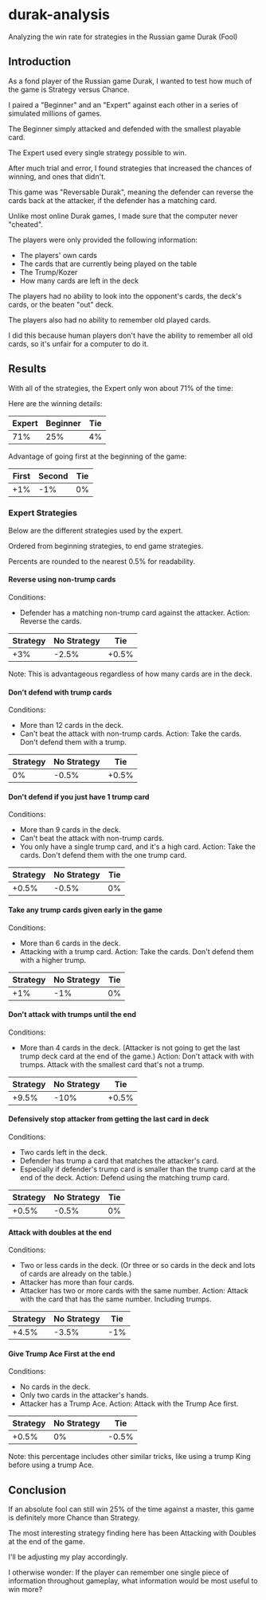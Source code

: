 # durak-analysis
Analyzing the win rate for strategies in the Russian game Durak (Fool)

## Introduction

As a fond player of the Russian game Durak, I wanted to test how much of the game is Strategy versus Chance.

I paired a "Beginner" and an "Expert" against each other in a series of simulated millions of games.

The Beginner simply attacked and defended with the smallest playable card.

The Expert used every single strategy possible to win.

After much trial and error, I found strategies that increased the chances of winning, and ones that didn't.

This game was "Reversable Durak", meaning the defender can reverse the cards back at the attacker, if the defender has a matching card.

Unlike most online Durak games, I made sure that the computer never "cheated".

The players were only provided the following information:

* The players' own cards
* The cards that are currently being played on the table
* The Trump/Kozer
* How many cards are left in the deck

The players had no ability to look into the opponent's cards, the deck's cards, or the beaten "out" deck.

The players also had no ability to remember old played cards.

I did this because human players don't have the ability to remember all old cards, so it's unfair for a computer to do it.

## Results
With all of the strategies, the Expert only won about 71% of the time:

Here are the winning details:

| Expert | Beginner | Tie |
| --- | --- | --- |
| 71% | 25% | 4% |

Advantage of going first at the beginning of the game:

| First | Second | Tie |
| --- | --- | --- |
| +1% | -1% | 0% |

### Expert Strategies

Below are the different strategies used by the expert.

Ordered from beginning strategies, to end game strategies.

Percents are rounded to the nearest 0.5% for readability.

#### Reverse using non-trump cards

Conditions:
* Defender has a matching non-trump card against the attacker.
Action: Reverse the cards.

| Strategy | No Strategy | Tie |
| --- | --- | --- |
| +3% | -2.5% | +0.5% |

Note: This is advantageous regardless of how many cards are in the deck.

#### Don't defend with trump cards

Conditions:
* More than 12 cards in the deck.
* Can't beat the attack with non-trump cards.
Action: Take the cards. Don't defend them with a trump.

| Strategy | No Strategy | Tie |
| --- | --- | --- |
| 0% | -0.5% | +0.5% |

#### Don't defend if you just have 1 trump card

Conditions:
* More than 9 cards in the deck.
* Can't beat the attack with non-trump cards.
* You only have a single trump card, and it's a high card.
Action: Take the cards. Don't defend them with the one trump card.

| Strategy | No Strategy | Tie |
| --- | --- | --- |
| +0.5% | -0.5% | 0% |

#### Take any trump cards given early in the game

Conditions:
* More than 6 cards in the deck.
* Attacking with a trump card.
Action: Take the cards. Don't defend them with a higher trump.

| Strategy | No Strategy | Tie |
| --- | --- | --- |
| +1% | -1% | 0% |

#### Don't attack with trumps until the end

Conditions:
* More than 4 cards in the deck. (Attacker is not going to get the last trump deck card at the end of the game.)
Action: Don't attack with with trumps. Attack with the smallest card that's not a trump.

| Strategy | No Strategy | Tie |
| --- | --- | --- |
| +9.5% | -10% | +0.5% |

#### Defensively stop attacker from getting the last card in deck

Conditions:
* Two cards left in the deck.
* Defender has trump a card that matches the attacker's card.
* Especially if defender's trump card is smaller than the trump card at the end of the deck.
Action: Defend using the matching trump card.

| Strategy | No Strategy | Tie |
| --- | --- | --- |
| +0.5% | -0.5% | 0% |

#### Attack with doubles at the end

Conditions:
* Two or less cards in the deck. (Or three or so cards in the deck and lots of cards are already on the table.)
* Attacker has more than four cards.
* Attacker has two or more cards with the same number.
Action: Attack with the card that has the same number. Including trumps.

| Strategy | No Strategy | Tie |
| --- | --- | --- |
| +4.5% | -3.5% | -1% |

#### Give Trump Ace First at the end

Conditions:
* No cards in the deck.
* Only two cards in the attacker's hands.
* Attacker has a Trump Ace.
Action: Attack with the Trump Ace first.

| Strategy | No Strategy | Tie |
| --- | --- | --- |
| +0.5% | 0% | -0.5% |

Note: this percentage includes other similar tricks, like using a trump King before using a trump Ace.

## Conclusion

If an absolute fool can still win 25% of the time against a master, this game is definitely more Chance than Strategy.

The most interesting strategy finding here has been Attacking with Doubles at the end of the game.

I'll be adjusting my play accordingly.

I otherwise wonder: If the player can remember one single piece of information throughout gameplay, what information would be most useful to win more?
